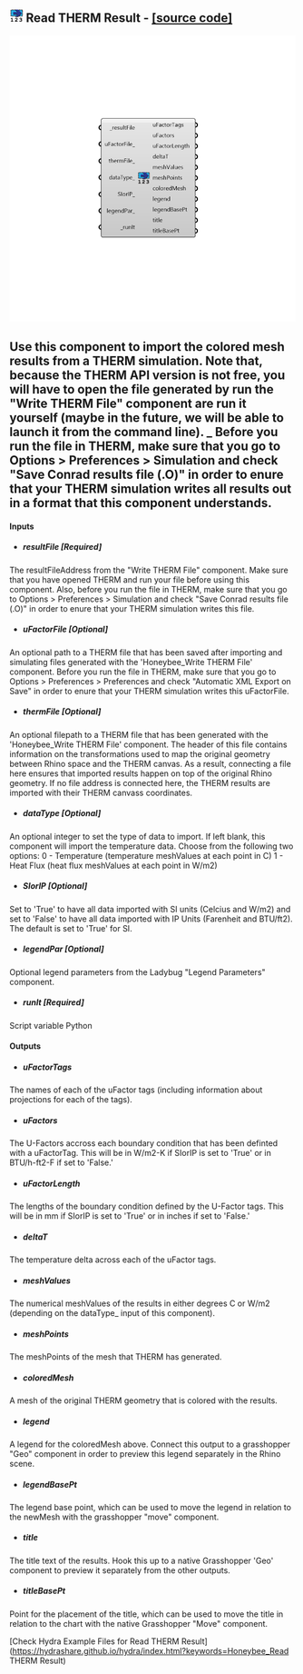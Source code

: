 ## ![](../../images/icons/Read_THERM_Result.png) Read THERM Result - [[source code]](https://github.com/ladybug-tools/honeybee-legacy/tree/master/src/Honeybee_Read%20THERM%20Result.py)

![](../../images/components/Read_THERM_Result.png)

Use this component to import the colored mesh results from a THERM simulation.  Note that, because the THERM API version is not free, you will have to open the file generated by run the "Write THERM File" component are run it yourself (maybe in the future, we will be able to launch it from the command line).
 _
 Before you run the file in THERM, make sure that you go to Options > Preferences > Simulation and check "Save Conrad results file (.O)" in order to enure that your THERM simulation writes all results out in a format that this component understands.
 -
 

#### Inputs
* ##### resultFile [Required]
The resultFileAddress from the "Write THERM File" component.  Make sure that you have opened THERM and run your file before using this component. Also, before you run the file in THERM, make sure that you go to Options > Preferences > Simulation and check "Save Conrad results file (.O)" in order to enure that your THERM simulation writes this file.
* ##### uFactorFile [Optional]
An optional path to a THERM file that has been saved after importing and simulating files generated with the 'Honeybee_Write THERM File' component. Before you run the file in THERM, make sure that you go to Options > Preferences > Preferences and check "Automatic XML Export on Save" in order to enure that your THERM simulation writes this uFactorFile.
* ##### thermFile [Optional]
An optional filepath to a THERM file that has been generated with the 'Honeybee_Write THERM File' component.  The header of this file contains information on the transformations used to map the original geometry between Rhino space and the THERM canvas.  As a result, connecting a file here ensures that imported results happen on top of the original Rhino geometry.  If no file address is connected here, the THERM results are imported with their THERM canvass coordinates.
* ##### dataType [Optional]
An optional integer to set the type of data to import.  If left blank, this component will import the temperature data.  Choose from the following two options:
 0 - Temperature (temperature meshValues at each point in C)
 1 - Heat Flux (heat flux meshValues at each point in W/m2)
* ##### SIorIP [Optional]
Set to 'True' to have all data imported with SI units (Celcius and W/m2) and set to 'False' to have all data imported with IP Units (Farenheit and BTU/ft2).  The default is set to 'True' for SI.
* ##### legendPar [Optional]
Optional legend parameters from the Ladybug "Legend Parameters" component.
* ##### runIt [Required]
Script variable Python

#### Outputs
* ##### uFactorTags
The names of each of the uFactor tags (including information about projections for each of the tags).
* ##### uFactors
The U-Factors accross each boundary condition that has been definted with a uFactorTag. This will be in W/m2-K if SIorIP is set to 'True'  or in BTU/h-ft2-F if set to 'False.'
* ##### uFactorLength
The lengths of the boundary condition defined by the U-Factor tags.  This will be in mm if SIorIP is set to 'True'  or in inches if set to 'False.'
* ##### deltaT
The temperature delta across each of the uFactor tags.
* ##### meshValues
The numerical meshValues of the results in either degrees C or W/m2 (depending on the dataType_ input of this component).
* ##### meshPoints
The meshPoints of the mesh that THERM has generated.
* ##### coloredMesh
A mesh of the original THERM geometry that is colored with the results.
* ##### legend
A legend for the coloredMesh above. Connect this output to a grasshopper "Geo" component in order to preview this legend separately in the Rhino scene.  
* ##### legendBasePt
The legend base point, which can be used to move the legend in relation to the newMesh with the grasshopper "move" component.
* ##### title
The title text of the results.  Hook this up to a native Grasshopper 'Geo' component to preview it separately from the other outputs.
* ##### titleBasePt
Point for the placement of the title, which can be used to move the title in relation to the chart with the native Grasshopper "Move" component.


[Check Hydra Example Files for Read THERM Result](https://hydrashare.github.io/hydra/index.html?keywords=Honeybee_Read THERM Result)